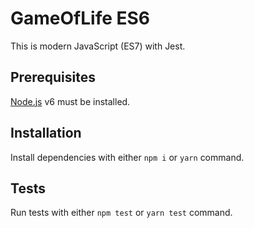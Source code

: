GameOfLife ES6
==============

This is modern JavaScript (ES7) with Jest.


Prerequisites
-------------

[Node.js](https://nodejs.org/en/download/) v6 must be installed.


Installation
-------------

Install dependencies with either `npm i` or `yarn` command.


Tests
-----

Run tests with either `npm test` or `yarn test` command.
